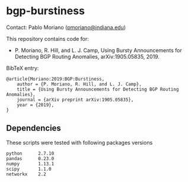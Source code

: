 # bgp-burstiness

Contact: Pablo Moriano (pmoriano@indiana.edu)

This repository contains code for: 
- P. Moriano, R. Hill, and L. J. Camp, Using Bursty Announcements for Detecting BGP
Routing Anomalies, arXiv:1905.05835, 2019.

BibTeX entry:

```
@article{Moriano:2019:BGP:Burstiness,
    author = {P. Moriano, R. Hill, and L. J. Camp},
    title = {Using Bursty Announcements for Detecting BGP Routing Anomalies},
    journal = {arXiv preprint arXiv:1905.05835},
    year = {2019},
}
```


## Dependencies
These scripts were tested with following packages versions

	python		2.7.10
	pandas		0.23.0
	numpy		1.13.1
	scipy		1.1.0
	networkx	2.2

